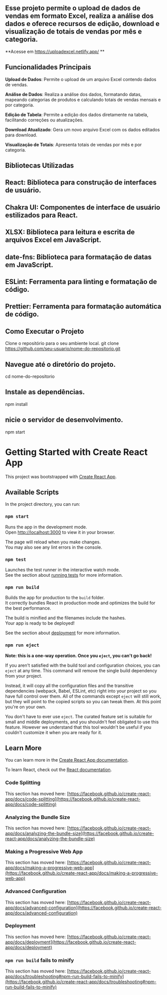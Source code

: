 
## Esse projeto permite o upload de dados de vendas em formato Excel, realiza a análise dos dados e oferece recursos de edição, download e visualização de totais de vendas por mês e categoria.

**Acesse em https://uploadexcel.netlify.app/ **

## Funcionalidades Principais
**Upload de Dados**: Permite o upload de um arquivo Excel contendo dados de vendas.

**Análise de Dados**: Realiza a análise dos dados, formatando datas, mapeando categorias de produtos e calculando totais de vendas mensais e por categoria.

**Edição de Tabela**: Permite a edição dos dados diretamente na tabela, facilitando correções ou atualizações.

**Download Atualizado**: Gera um novo arquivo Excel com os dados editados para download.

**Visualização de Totais**: Apresenta totais de vendas por mês e por categoria.

## Bibliotecas Utilizadas

## React: Biblioteca para construção de interfaces de usuário.
## Chakra UI: Componentes de interface de usuário estilizados para React.
## XLSX: Biblioteca para leitura e escrita de arquivos Excel em JavaScript.
## date-fns: Biblioteca para formatação de datas em JavaScript.
## ESLint: Ferramenta para linting e formatação de código.
## Prettier: Ferramenta para formatação automática de código.

## Como Executar o Projeto
Clone o repositório para o seu ambiente local.
git clone https://github.com/seu-usuario/nome-do-repositorio.git

## Navegue até o diretório do projeto.
cd nome-do-repositorio

## Instale as dependências.
npm install

## nicie o servidor de desenvolvimento.
npm start

# Getting Started with Create React App

This project was bootstrapped with [Create React App](https://github.com/facebook/create-react-app).

## Available Scripts

In the project directory, you can run:

### `npm start`

Runs the app in the development mode.\
Open [http://localhost:3000](http://localhost:3000) to view it in your browser.

The page will reload when you make changes.\
You may also see any lint errors in the console.

### `npm test`

Launches the test runner in the interactive watch mode.\
See the section about [running tests](https://facebook.github.io/create-react-app/docs/running-tests) for more information.

### `npm run build`

Builds the app for production to the `build` folder.\
It correctly bundles React in production mode and optimizes the build for the best performance.

The build is minified and the filenames include the hashes.\
Your app is ready to be deployed!

See the section about [deployment](https://facebook.github.io/create-react-app/docs/deployment) for more information.

### `npm run eject`

**Note: this is a one-way operation. Once you `eject`, you can't go back!**

If you aren't satisfied with the build tool and configuration choices, you can `eject` at any time. This command will remove the single build dependency from your project.

Instead, it will copy all the configuration files and the transitive dependencies (webpack, Babel, ESLint, etc) right into your project so you have full control over them. All of the commands except `eject` will still work, but they will point to the copied scripts so you can tweak them. At this point you're on your own.

You don't have to ever use `eject`. The curated feature set is suitable for small and middle deployments, and you shouldn't feel obligated to use this feature. However we understand that this tool wouldn't be useful if you couldn't customize it when you are ready for it.

## Learn More

You can learn more in the [Create React App documentation](https://facebook.github.io/create-react-app/docs/getting-started).

To learn React, check out the [React documentation](https://reactjs.org/).

### Code Splitting

This section has moved here: [https://facebook.github.io/create-react-app/docs/code-splitting](https://facebook.github.io/create-react-app/docs/code-splitting)

### Analyzing the Bundle Size

This section has moved here: [https://facebook.github.io/create-react-app/docs/analyzing-the-bundle-size](https://facebook.github.io/create-react-app/docs/analyzing-the-bundle-size)

### Making a Progressive Web App

This section has moved here: [https://facebook.github.io/create-react-app/docs/making-a-progressive-web-app](https://facebook.github.io/create-react-app/docs/making-a-progressive-web-app)

### Advanced Configuration

This section has moved here: [https://facebook.github.io/create-react-app/docs/advanced-configuration](https://facebook.github.io/create-react-app/docs/advanced-configuration)

### Deployment

This section has moved here: [https://facebook.github.io/create-react-app/docs/deployment](https://facebook.github.io/create-react-app/docs/deployment)

### `npm run build` fails to minify

This section has moved here: [https://facebook.github.io/create-react-app/docs/troubleshooting#npm-run-build-fails-to-minify](https://facebook.github.io/create-react-app/docs/troubleshooting#npm-run-build-fails-to-minify)
